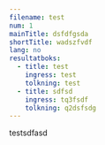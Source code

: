 ```yaml
---
filename: test
num: 1
mainTitle: dsfdfgsda
shortTitle: wadszfvdf
lang: no
resultatboks:
  - title: test
    ingress: test
    tolkning: test
  - title: sdfsd
    ingress: tq3fsdf
    tolkning: q2dsfsdg
---
```


testsdfasd
